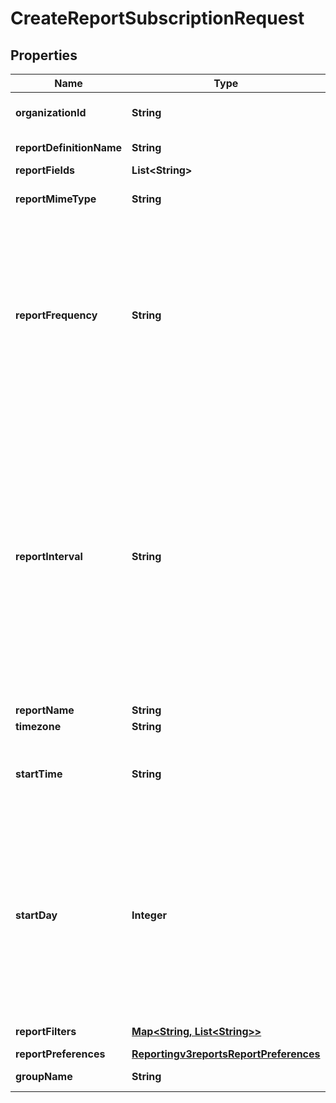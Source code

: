 
# CreateReportSubscriptionRequest

## Properties
Name | Type | Description | Notes
------------ | ------------- | ------------- | -------------
**organizationId** | **String** | Valid CyberSource organizationId |  [optional]
**reportDefinitionName** | **String** | Valid Report Definition Name | 
**reportFields** | **List&lt;String&gt;** |  | 
**reportMimeType** | **String** | Valid values: - application/xml - text/csv  | 
**reportFrequency** | **String** | &#39;The frequency for which subscription is created.&#39; **NOTE: Do not document USER_DEFINED Frequency field in developer center** Valid Values:   - &#39;DAILY&#39;   - &#39;WEEKLY&#39;   - &#39;MONTHLY&#39;   - &#39;USER_DEFINED&#39;  | 
**reportInterval** | **String** | If the reportFrequency is User-defined, reportInterval should be in **ISO 8601 time format** Please refer the following link to know more about ISO 8601 format.[Rfc Time Format](https://en.wikipedia.org/wiki/ISO_8601#Durations)  **Example time format for 2 hours and 30 Mins:**   - PT2H30M **NOTE: Do not document reportInterval field in developer center**  |  [optional]
**reportName** | **String** |  | 
**timezone** | **String** |  | 
**startTime** | **String** | The hour at which the report generation should start. It should be in hhmm format. | 
**startDay** | **Integer** | This is the start day if the frequency is WEEKLY or MONTHLY. The value varies from 1-7 for WEEKLY and 1-31 for MONTHLY. For WEEKLY 1 means Sunday and 7 means Saturday. By default the value is 1. |  [optional]
**reportFilters** | [**Map&lt;String, List&lt;String&gt;&gt;**](List.md) | List of filters to apply |  [optional]
**reportPreferences** | [**Reportingv3reportsReportPreferences**](Reportingv3reportsReportPreferences.md) |  |  [optional]
**groupName** | **String** | Valid GroupName |  [optional]



